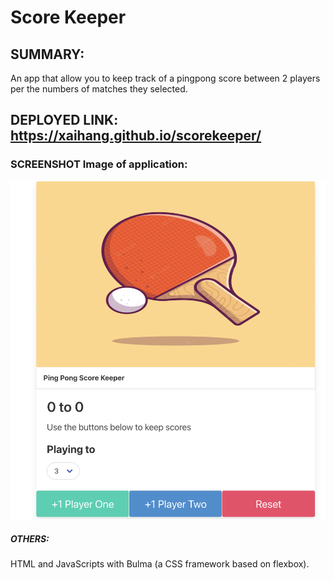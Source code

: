 # Score Keeper


## SUMMARY:
An app that allow you to keep track of a pingpong score between 2 players per the numbers of matches they selected.

## DEPLOYED LINK: https://xaihang.github.io/scorekeeper/


### SCREENSHOT Image of application: 
![Score Keeper app demo image](/screenshot.png)


##### OTHERS:
HTML and JavaScripts with Bulma (a CSS framework based on flexbox).  